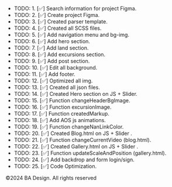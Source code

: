 -   TODO: 1. [✅] Search information for project Figma.
-   TODO: 2. [✅] Create project Figma.
-   TODO: 3. [✅] Created parser template.
-   TODO: 4. [✅] Created all SCSS files.
-   TODO: 5. [✅] Add navigation menu and bg-img.
-   TODO: 6. [✅] Add hero section.
-   TODO: 7. [✅] Add land section.
-   TODO: 8. [✅] Add excursions section.
-   TODO: 9. [✅] Add post section.
-   TODO: 10. [✅] Edit all background.
-   TODO: 11. [✅] Add footer.
-   TODO: 12. [✅] Optimized all img.
-   TODO: 13. [✅] Created all json files.
-   TODO: 14. [✅] Created Hero section on JS + Slider.
-   TODO: 15. [✅] Function changeHeaderBgImage.
-   TODO: 16. [✅] Function excursionImage.
-   TODO: 17. [✅] Function createdMarkup.
-   TODO: 18. [✅] Add AOS js animations.
-   TODO: 19. [✅] Function changeNanLinkColor.
-   TODO: 20. [✅] Created Blog.html on JS + Slider .
-   TODO: 21. [✅] Function changeCurrentVideo (blog.html).
-   TODO: 22. [✅] Created Gallery.html on JS + Slider .
-   TODO: 23. [✅] Function updateScaleAndPosition (gallery.html).
-   TODO: 24. [✅] Add backdrop and form login/sign.
-   TODO: 25. [✅] Code Optimization.

&copy;2024 BA Design. All rights reserved
